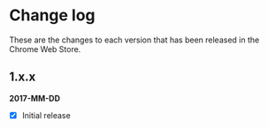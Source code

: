 # Change log

These are the changes to each version that has been released in the Chrome Web Store.

## 1.x.x 
**2017-MM-DD** 
- [x] Initial release



<!-- gregt todos

add flags for supported locales in readme.md
add logo to copy to clipboard
credits: //http://jsfiddle.net/Starx/sgb4888k/2/
add welsh , catalan etc


POST LIVE
test google analytics
add github issues to email link section ? 
mads kristensens tweet about low nbr of reviews

-->